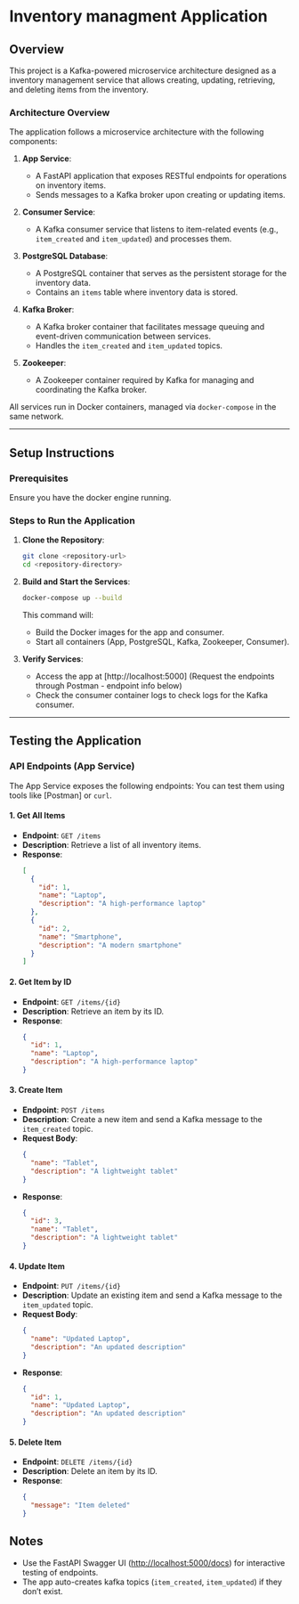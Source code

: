 # Inventory managment Application

## Overview
This project is a Kafka-powered microservice architecture designed as a inventory management service that allows creating, updating, retrieving, and deleting items from the inventory.

### Architecture Overview
The application follows a microservice architecture with the following components:

1. **App Service**:
   - A FastAPI application that exposes RESTful endpoints for operations on inventory items.
   - Sends messages to a Kafka broker upon creating or updating items.

2. **Consumer Service**:
   - A Kafka consumer service that listens to item-related events (e.g., `item_created` and `item_updated`) and processes them.

3. **PostgreSQL Database**:
   - A PostgreSQL container that serves as the persistent storage for the inventory data.
   - Contains an `items` table where inventory data is stored.

4. **Kafka Broker**:
   - A Kafka broker container that facilitates message queuing and event-driven communication between services.
   - Handles the `item_created` and `item_updated` topics.

5. **Zookeeper**:
   - A Zookeeper container required by Kafka for managing and coordinating the Kafka broker.


All services run in Docker containers, managed via `docker-compose` in the same network.

---

## Setup Instructions

### Prerequisites
Ensure you have the docker engine running.

### Steps to Run the Application

1. **Clone the Repository**:
   ```bash
   git clone <repository-url>
   cd <repository-directory>
   ```

2. **Build and Start the Services**:
   ```bash
   docker-compose up --build
   ```
   This command will:
   - Build the Docker images for the app and consumer.
   - Start all containers (App, PostgreSQL, Kafka, Zookeeper, Consumer).

3. **Verify Services**:
   - Access the app at [http://localhost:5000] (Request the endpoints through Postman - endpoint info below)
   - Check the consumer container logs to check logs for the Kafka consumer.

---

## Testing the Application
### API Endpoints (App Service)
The App Service exposes the following endpoints:
You can test them using tools like [Postman] or `curl`.

#### 1. Get All Items
- **Endpoint**: `GET /items`
- **Description**: Retrieve a list of all inventory items.
- **Response**:
  ```json
  [
    {
      "id": 1,
      "name": "Laptop",
      "description": "A high-performance laptop"
    },
    {
      "id": 2,
      "name": "Smartphone",
      "description": "A modern smartphone"
    }
  ]
  ```

#### 2. Get Item by ID
- **Endpoint**: `GET /items/{id}`
- **Description**: Retrieve an item by its ID.
- **Response**:
  ```json
  {
    "id": 1,
    "name": "Laptop",
    "description": "A high-performance laptop"
  }
  ```

#### 3. Create Item
- **Endpoint**: `POST /items`
- **Description**: Create a new item and send a Kafka message to the `item_created` topic.
- **Request Body**:
  ```json
  {
    "name": "Tablet",
    "description": "A lightweight tablet"
  }
  ```
- **Response**:
  ```json
  {
    "id": 3,
    "name": "Tablet",
    "description": "A lightweight tablet"
  }
  ```

#### 4. Update Item
- **Endpoint**: `PUT /items/{id}`
- **Description**: Update an existing item and send a Kafka message to the `item_updated` topic.
- **Request Body**:
  ```json
  {
    "name": "Updated Laptop",
    "description": "An updated description"
  }
  ```
- **Response**:
  ```json
  {
    "id": 1,
    "name": "Updated Laptop",
    "description": "An updated description"
  }
  ```

#### 5. Delete Item
- **Endpoint**: `DELETE /items/{id}`
- **Description**: Delete an item by its ID.
- **Response**:
  ```json
  {
    "message": "Item deleted"
  }
  ```


## Notes
- Use the FastAPI Swagger UI ([http://localhost:5000/docs](http://localhost:5000/docs)) for interactive testing of endpoints.
- The app auto-creates kafka topics (`item_created`, `item_updated`) if they don’t exist.

